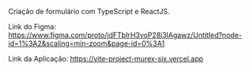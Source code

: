 Criação de formulário com TypeScript e ReactJS.

Link do Figma: https://www.figma.com/proto/jdFTbIrH3voP28i3lAgawz/Untitled?node-id=1%3A2&scaling=min-zoom&page-id=0%3A1

Link da Aplicação: https://vite-project-murex-six.vercel.app
